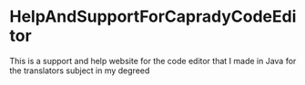 # HelpAndSupportForCapradyCodeEditor
This is a support and help website for the code editor that I made in Java for the translators subject in my degreed
